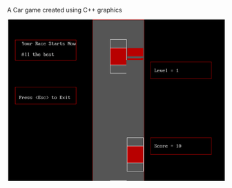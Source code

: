 A Car game created using C++ graphics



![Car Game](https://github.com/Yashkaka/Car_Game/blob/main/car.png?raw=true)
